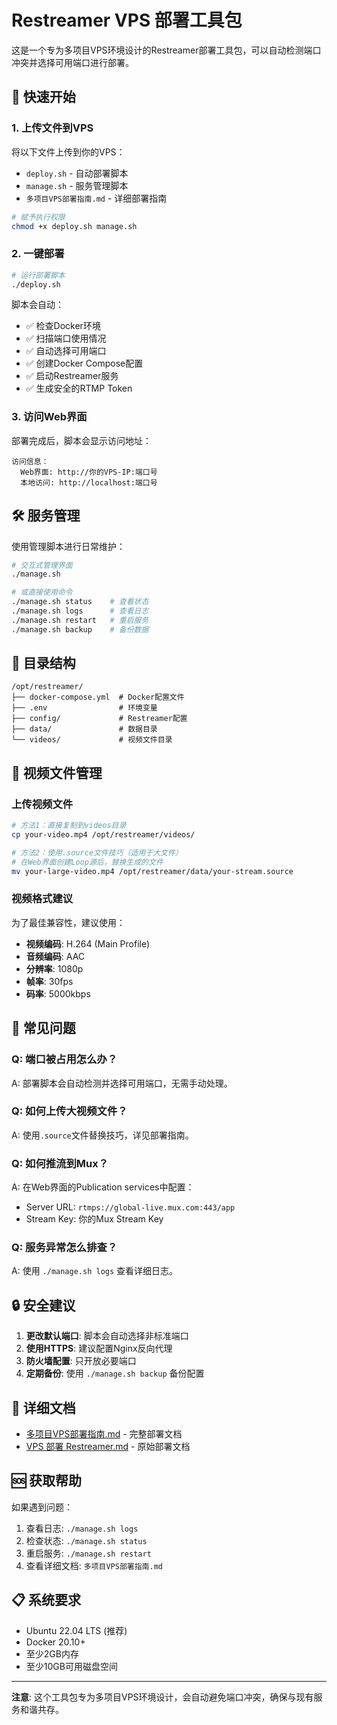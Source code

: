 # Restreamer VPS 部署工具包

这是一个专为多项目VPS环境设计的Restreamer部署工具包，可以自动检测端口冲突并选择可用端口进行部署。

## 🚀 快速开始

### 1. 上传文件到VPS

将以下文件上传到你的VPS：
- `deploy.sh` - 自动部署脚本
- `manage.sh` - 服务管理脚本
- `多项目VPS部署指南.md` - 详细部署指南

```bash
# 赋予执行权限
chmod +x deploy.sh manage.sh
```

### 2. 一键部署

```bash
# 运行部署脚本
./deploy.sh
```

脚本会自动：
- ✅ 检查Docker环境
- ✅ 扫描端口使用情况
- ✅ 自动选择可用端口
- ✅ 创建Docker Compose配置
- ✅ 启动Restreamer服务
- ✅ 生成安全的RTMP Token

### 3. 访问Web界面

部署完成后，脚本会显示访问地址：
```
访问信息：
  Web界面: http://你的VPS-IP:端口号
  本地访问: http://localhost:端口号
```

## 🛠️ 服务管理

使用管理脚本进行日常维护：

```bash
# 交互式管理界面
./manage.sh

# 或直接使用命令
./manage.sh status    # 查看状态
./manage.sh logs      # 查看日志
./manage.sh restart   # 重启服务
./manage.sh backup    # 备份数据
```

## 📁 目录结构

```
/opt/restreamer/
├── docker-compose.yml  # Docker配置文件
├── .env                # 环境变量
├── config/             # Restreamer配置
├── data/               # 数据目录
└── videos/             # 视频文件目录
```

## 🎥 视频文件管理

### 上传视频文件

```bash
# 方法1：直接复制到videos目录
cp your-video.mp4 /opt/restreamer/videos/

# 方法2：使用.source文件技巧（适用于大文件）
# 在Web界面创建Loop源后，替换生成的文件
mv your-large-video.mp4 /opt/restreamer/data/your-stream.source
```

### 视频格式建议

为了最佳兼容性，建议使用：
- **视频编码**: H.264 (Main Profile)
- **音频编码**: AAC
- **分辨率**: 1080p
- **帧率**: 30fps
- **码率**: 5000kbps

## 🔧 常见问题

### Q: 端口被占用怎么办？
A: 部署脚本会自动检测并选择可用端口，无需手动处理。

### Q: 如何上传大视频文件？
A: 使用`.source`文件替换技巧，详见部署指南。

### Q: 如何推流到Mux？
A: 在Web界面的Publication services中配置：
- Server URL: `rtmps://global-live.mux.com:443/app`
- Stream Key: 你的Mux Stream Key

### Q: 服务异常怎么排查？
A: 使用 `./manage.sh logs` 查看详细日志。

## 🔒 安全建议

1. **更改默认端口**: 脚本会自动选择非标准端口
2. **使用HTTPS**: 建议配置Nginx反向代理
3. **防火墙配置**: 只开放必要端口
4. **定期备份**: 使用 `./manage.sh backup` 备份配置

## 📖 详细文档

- [多项目VPS部署指南.md](./多项目VPS部署指南.md) - 完整部署文档
- [VPS 部署 Restreamer.md](./VPS%20部署%20Restreamer.md) - 原始部署文档

## 🆘 获取帮助

如果遇到问题：

1. 查看日志: `./manage.sh logs`
2. 检查状态: `./manage.sh status`
3. 重启服务: `./manage.sh restart`
4. 查看详细文档: `多项目VPS部署指南.md`

## 📋 系统要求

- Ubuntu 22.04 LTS (推荐)
- Docker 20.10+
- 至少2GB内存
- 至少10GB可用磁盘空间

---

**注意**: 这个工具包专为多项目VPS环境设计，会自动避免端口冲突，确保与现有服务和谐共存。
